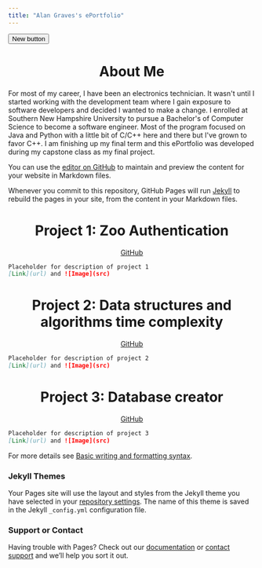 ```yaml
---
title: "Alan Graves's ePortfolio"
---
```

<button class="button button1">New button</button>
<h1 align="center">
  About Me
</h1>
For most of my career, I have been an electronics technician. It wasn't until I started working with the development team where I gain exposure to software developers and decided I wanted to make a change. I enrolled at Southern New Hampshire University to pursue a Bachelor's of Computer Science to become a software engineer. Most of the program focused on Java and Python with a little bit of C/C++ here and there but I've grown to favor C++. I am finishing up my final term and this ePortfolio was developed during my capstone class as my final project.

You can use the [editor on GitHub](https://github.com/graves-a/graves-a.github.io/edit/master/README.md) to maintain and preview the content for your website in Markdown files.

Whenever you commit to this repository, GitHub Pages will run [Jekyll](https://jekyllrb.com/) to rebuild the pages in your site, from the content in your Markdown files.

<h1 align="center">
  Project 1: Zoo Authentication
</h1>
<div align="center">
  <a href="https://github.com/graves-a/ZooAuthentication">GitHub</a>
</div>


```markdown
Placeholder for description of project 1
[Link](url) and ![Image](src)
```
<h1 align="center">
  Project 2: Data structures and algorithms time complexity
</h1>
<div align="center">
  <a href="https://github.com/graves-a/DataStructures">GitHub</a>
</div>

```markdown
Placeholder for description of project 2
[Link](url) and ![Image](src)
```

<h1 align="center">
  Project 3: Database creator
</h1>
<div align="center">
  <a href="https://github.com/graves-a/DatabaseCreator">GitHub</a>
</div>

```markdown
Placeholder for description of project 3
[Link](url) and ![Image](src)
```

For more details see [Basic writing and formatting syntax](https://docs.github.com/en/github/writing-on-github/getting-started-with-writing-and-formatting-on-github/basic-writing-and-formatting-syntax).

### Jekyll Themes

Your Pages site will use the layout and styles from the Jekyll theme you have selected in your [repository settings](https://github.com/graves-a/graves-a.github.io/settings/pages). The name of this theme is saved in the Jekyll `_config.yml` configuration file.

### Support or Contact

Having trouble with Pages? Check out our [documentation](https://docs.github.com/categories/github-pages-basics/) or [contact support](https://support.github.com/contact) and we’ll help you sort it out.

